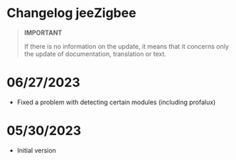 # Changelog jeeZigbee

>**IMPORTANT**
>
>If there is no information on the update, it means that it concerns only the update of documentation, translation or text.

# 06/27/2023

- Fixed a problem with detecting certain modules (including profalux)

# 05/30/2023

- Initial version
